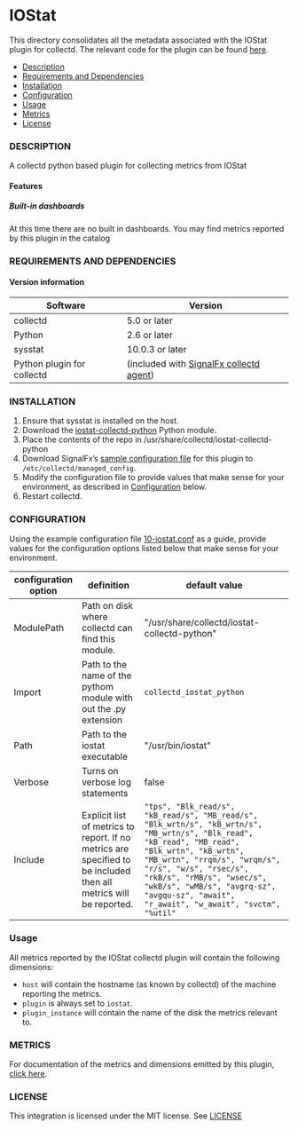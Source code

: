 # IOStat

This directory consolidates all the metadata associated with the IOStat plugin for collectd.  The relevant code for the plugin can be found [here](https://github.com/signalfx/iostat-collectd-python).

- [Description](#description)
- [Requirements and Dependencies](#requirements-and-dependencies)
- [Installation](#installation)
- [Configuration](#configuration)
- [Usage](#usage)
- [Metrics](#metrics)
- [License](#license)

### DESCRIPTION
A collectd python based plugin for collecting metrics from IOStat

#### Features
##### Built-in dashboards
At this time there are no built in dashboards.  You may find metrics reported by this plugin in the catalog

### REQUIREMENTS AND DEPENDENCIES

#### Version information

| Software | Version      |
|----------|--------------|
| collectd | 5.0 or later |
| Python   | 2.6 or later |
| sysstat  | 10.0.3 or later |
| Python plugin for collectd | (included with [SignalFx collectd agent](https://github.com/signalfx/integrations/tree/master/collectd)[](sfx_link:sfxcollectd)) |

### INSTALLATION
1.  Ensure that sysstat is installed on the host.
2.  Download the [iostat-collectd-python](https://github.com/signalfx/iostat-collectd-python) Python module.
3.  Place the contents of the repo in /usr/share/collectd/iostat-collectd-python
4.  Download SignalFx’s [sample configuration file](./10-iostat.conf) for this plugin to `/etc/collectd/managed_config`.
5.  Modify the configuration file to provide values that make sense for your environment, as described in [Configuration](#configuration) below.
6.  Restart collectd.

### CONFIGURATION
Using the example configuration file [10-iostat.conf](https://github.com/signalfx/integrations/tree/master/collectd-iostat/10-iostat.conf) as a guide, provide values for the configuration options listed below that make sense for your environment.

| configuration option | definition | default value |
| ---------------------|------------|---------------|
| ModulePath | Path on disk where collectd can find this module. | "/usr/share/collectd/iostat-collectd-python" |
| Import | Path to the name of the pythom module with out the .py extension | `collectd_iostat_python` |
| Path | Path to the iostat executable | "/usr/bin/iostat" |
| Verbose | Turns on verbose log statements | false |
| Include | Explicit list of metrics to report.  If no metrics are specified to be included then all metrics will be reported. | `"tps", "Blk_read/s", "kB_read/s", "MB_read/s", "Blk_wrtn/s", "kB_wrtn/s", "MB_wrtn/s", "Blk_read", "kB_read", "MB_read", "Blk_wrtn", "kB_wrtn", "MB_wrtn", "rrqm/s", "wrqm/s", "r/s", "w/s", "rsec/s", "rkB/s", "rMB/s", "wsec/s", "wkB/s", "wMB/s", "avgrq-sz", "avgqu-sz", "await", "r_await", "w_await", "svctm", "%util"` |

### Usage
All metrics reported by the IOStat collectd plugin will contain the following dimensions:
* `host` will contain the hostname (as known by collectd) of the machine reporting the metrics.
* `plugin` is always set to `iostat`.
* `plugin_instance` will contain the name of the disk the metrics relevant to.

### METRICS

For documentation of the metrics and dimensions emitted by this plugin, [click here](./docs).

### LICENSE

This integration is licensed under the MIT license.  See [LICENSE](./LICENSE)
